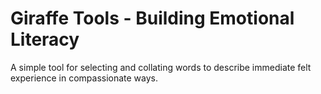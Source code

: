 # Giraffe Tools - Building Emotional Literacy

A simple tool for selecting and collating words to describe immediate felt
experience in compassionate ways.
